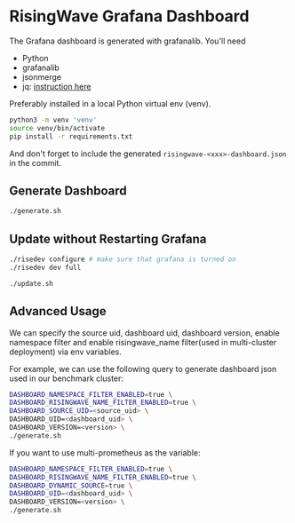 # RisingWave Grafana Dashboard

The Grafana dashboard is generated with grafanalib. You'll need

- Python
- grafanalib
- jsonmerge
- jq: [instruction here](https://stedolan.github.io/jq/download/)

Preferably installed in a local Python virtual env (venv).

```bash
python3 -m venv 'venv'
source venv/bin/activate
pip install -r requirements.txt
```

And don't forget to include the generated `risingwave-<xxx>-dashboard.json` in the commit.

## Generate Dashboard

```bash
./generate.sh
```

## Update without Restarting Grafana

```bash
./risedev configure # make sure that grafana is turned on
./risedev dev full

./update.sh
```

## Advanced Usage

We can specify the source uid, dashboard uid, dashboard version, enable namespace filter and enable risingwave_name filter(used in multi-cluster deployment) via env variables.

For example, we can use the following query to generate dashboard json used in our benchmark cluster:

```bash
DASHBOARD_NAMESPACE_FILTER_ENABLED=true \
DASHBOARD_RISINGWAVE_NAME_FILTER_ENABLED=true \
DASHBOARD_SOURCE_UID=<source_uid> \
DASHBOARD_UID=<dashboard_uid> \
DASHBOARD_VERSION=<version> \
./generate.sh
```

If you want to use multi-prometheus as the variable:

```bash
DASHBOARD_NAMESPACE_FILTER_ENABLED=true \
DASHBOARD_RISINGWAVE_NAME_FILTER_ENABLED=true \
DASHBOARD_DYNAMIC_SOURCE=true \
DASHBOARD_UID=<dashboard_uid> \
DASHBOARD_VERSION=<version> \
./generate.sh
```
